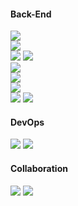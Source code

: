 
#### Back-End
<!--스킬-->
<div id = "language">
  <a href="#" target="_blank"><img src="https://img.shields.io/badge/Java-007396?style=flat&logo=Java&logoColor=white"/></a>
</div>
<div id = "framework">
  <a href="#" target="_blank"><img src="https://img.shields.io/badge/Spring Boot-6DB33F?style=flat&logo=Spring Boot&logoColor=white"/></a>
</div>
<div id = "ORM">
  <a href="#" target="_blank"><img src="https://img.shields.io/badge/JPA-6DB33F?style=flat&logo=JPA&logoColor=white"/></a>
  <a href="#" target="_blank"><img src="https://img.shields.io/badge/QueryDsl-232F3E?style=flat&logo=QueryDsl&logoColor=white"/></a>
</div>
<a href="#" target="_blank"><img src="https://img.shields.io/badge/Gradle-02303A?style=flat&logo=Gradle&logoColor=white"/></a>
<!---->
<div id="testTool">
  <a href="#" target="_blank"><img src="https://img.shields.io/badge/JUnit5-25A162?style=flat&logo=JUnit5&logoColor=white"/></a>
</div>
<div>
  <a href="#" target="_blank"><img src="https://img.shields.io/badge/Spring Security-6DB33F?style=flat&logo=Spring Security&logoColor=white"/></a>
</div>
<div>
  <a href="#" target="_blank"><img src="https://img.shields.io/badge/IntelliJ IDEA-000000?style=flat&logo=IntelliJ IDEA&logoColor=white"/></a>
  <a href="#" target="_blank"><img src="https://img.shields.io/badge/Visual Studio Code-007ACC?style=flat&logo=Visual Studio Code&logoColor=white"/></a>
</div>

#### DevOps
<div id = "dev_ops">
  <a href="#" target="_blank"><img src="https://img.shields.io/badge/Amazon EC2-FF9900?style=flat&logo=Amazon EC2&logoColor=white"/></a>
  <a href="#" target="_blank"><img src="https://img.shields.io/badge/Amazon S3-569A31?style=flat&logo=Amazon S3&logoColor=white"/></a>
</div>

#### Collaboration
<div id= "collaboration">
  <a href="#" target="_blank"><img src="https://img.shields.io/badge/Git-F05032?style=flat&logo=Git&logoColor=white"/></a>
  <a href="#" target="_blank"><img src="https://img.shields.io/badge/GitHub-181717?style=flat&logo=GitHub&logoColor=white"/></a>
</div>

